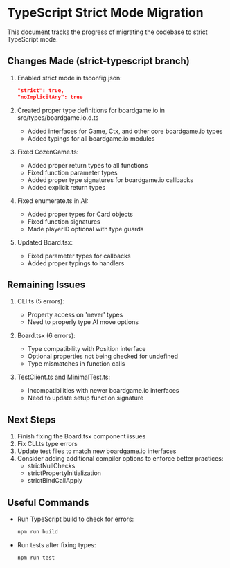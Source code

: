 # TypeScript Strict Mode Migration

This document tracks the progress of migrating the codebase to strict TypeScript mode.

## Changes Made (strict-typescript branch)

1. Enabled strict mode in tsconfig.json:
   ```json
   "strict": true,
   "noImplicitAny": true
   ```

2. Created proper type definitions for boardgame.io in src/types/boardgame.io.d.ts
   - Added interfaces for Game, Ctx, and other core boardgame.io types
   - Added typings for all boardgame.io modules

3. Fixed CozenGame.ts:
   - Added proper return types to all functions
   - Fixed function parameter types
   - Added proper type signatures for boardgame.io callbacks
   - Added explicit return types

4. Fixed enumerate.ts in AI:
   - Added proper types for Card objects
   - Fixed function signatures
   - Made playerID optional with type guards

5. Updated Board.tsx:
   - Fixed parameter types for callbacks
   - Added proper typings to handlers

## Remaining Issues

1. CLI.ts (5 errors):
   - Property access on 'never' types
   - Need to properly type AI move options

2. Board.tsx (6 errors):
   - Type compatibility with Position interface
   - Optional properties not being checked for undefined
   - Type mismatches in function calls

3. TestClient.ts and MinimalTest.ts:
   - Incompatibilities with newer boardgame.io interfaces
   - Need to update setup function signature

## Next Steps

1. Finish fixing the Board.tsx component issues
2. Fix CLI.ts type errors 
3. Update test files to match new boardgame.io interfaces
4. Consider adding additional compiler options to enforce better practices:
   - strictNullChecks
   - strictPropertyInitialization
   - strictBindCallApply

## Useful Commands

- Run TypeScript build to check for errors:
  ```bash
  npm run build
  ```

- Run tests after fixing types:
  ```bash
  npm run test
  ```